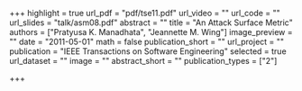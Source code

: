 +++
highlight = true
url_pdf = "pdf/tse11.pdf"
url_video = ""
url_code = ""
url_slides = "talk/asm08.pdf"
abstract = ""
title = "An Attack Surface Metric"
authors = ["Pratyusa K. Manadhata", "Jeannette M. Wing"]
image_preview = ""
date = "2011-05-01"
math = false
publication_short = ""
url_project = ""
publication = "IEEE Transactions on Software Engineering"
selected = true
url_dataset = ""
image = ""
abstract_short = ""
publication_types = ["2"]

+++

